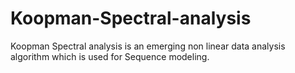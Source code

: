 # Koopman-Spectral-analysis
Koopman Spectral analysis is an emerging non linear data analysis algorithm which is used for Sequence modeling.
